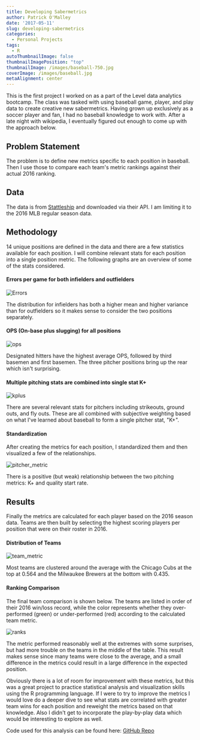 ```yaml
---
title: Developing Sabermetrics
author: Patrick O'Malley
date: '2017-05-11'
slug: developing-sabermetrics
categories:
  - Personal Projects
tags:
  - R
autoThumbnailImage: false
thumbnailImagePosition: "top"
thumbnailImage: /images/baseball-750.jpg
coverImage: /images/baseball.jpg
metaAlignment: center
---
```


<!--more-->

This is the first project I worked on as a part of the Level data analytics bootcamp. The class was tasked with using baseball game, player, and play data to create creative new sabermetrics. Having grown up exclusively as a soccer player and fan, I had no baseball knowledge to work with. After a late night with wikipedia, I eventually figured out enough to come up with the approach below.

## Problem Statement

The problem is to define new metrics specific to each position in baseball. Then I use those to compare each team's metric rankings against their actual 2016 ranking.

## Data

The data is from [Stattleship](https://www.stattleship.com/) and downloaded via their API. I am limiting it to the 2016 MLB regular season data.

## Methodology

14 unique positions are defined in the data and there are a few statistics available for each position. I will combine relevant stats for each position into a single position metric. The following graphs are an overview of some of the stats considered.  

#### Errors per game for both infielders and outfielders

![Errors](/img/errs.png)

The distribution for infielders has both a higher mean and higher variance than for outfielders so it makes sense to consider the two positions separately.


#### OPS (On-base plus slugging) for all positions

![ops](/img/ops.png)

Designated hitters have the highest average OPS, followed by third basemen and first basemen. The three pitcher positions bring up the rear which isn't surprising.

#### Multiple pitching stats are combined into single stat K+

![kplus](/img/kplus.png)

There are several relevant stats for pitchers including strikeouts, ground outs, and fly outs. These are all combined with subjective weighting based on what I've learned about baseball to form a single pitcher stat, "K+".

#### Standardization

After creating the metrics for each position, I standardized them and then visualized a few of the relationships. 

![pitcher_metric](/img/pitcher_metric.png)

There is a positive (but weak) relationship between the two pitching metrics: K+ and quality start rate.

## Results

Finally the metrics are calculated for each player based on the 2016 season data. Teams are then built by selecting the highest scoring players per position that were on their roster in 2016.

#### Distribution of Teams

![team_metric](/img/team_metric.png)

Most teams are clustered around the average with the Chicago Cubs at the top at 0.564 and the Milwaukee Brewers at the bottom with 0.435.

#### Ranking Comparison

The final team comparison is shown below. The teams are listed in order of their 2016 win/loss record, while the color represents whether they over-performed (green) or under-performed (red) according to the calculated team metric.

![ranks](/img/ranks.png)

The metric performed reasonably well at the extremes with some surprises, but had more trouble on the teams in the middle of the table. This result makes sense since many teams were close to the average, and a small difference in the metrics could result in a large difference in the expected position.

Obviously there is a lot of room for improvement with these metrics, but this was a great project to practice statistical analysis and visualization skills using the R programming language. If I were to try to improve the metrics I would love do a deeper dive to see what stats are correlated with greater team wins for each position and reweight the metrics based on that knowledge. Also I didn't get to incorporate the play-by-play data which would be interesting to explore as well.

Code used for this analysis can be found here: [GitHub Repo](https://github.com/pomalley08/Sabermetrics)
